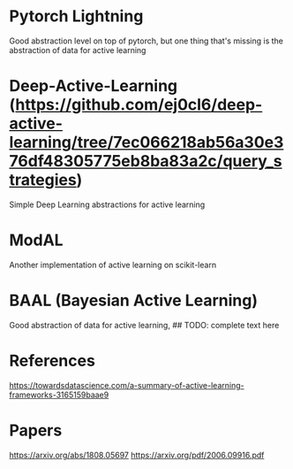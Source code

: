 # Pytorch Lightning
Good abstraction level on top of pytorch, but one thing that's missing is the abstraction of data for active learning

# Deep-Active-Learning (https://github.com/ej0cl6/deep-active-learning/tree/7ec066218ab56a30e376df48305775eb8ba83a2c/query_strategies)
Simple Deep Learning abstractions for active learning

# ModAL
Another implementation of active learning on scikit-learn

# BAAL (Bayesian Active Learning)
Good abstraction of data for active learning, ## TODO: complete text here


# References
https://towardsdatascience.com/a-summary-of-active-learning-frameworks-3165159baae9

# Papers
https://arxiv.org/abs/1808.05697
https://arxiv.org/pdf/2006.09916.pdf
